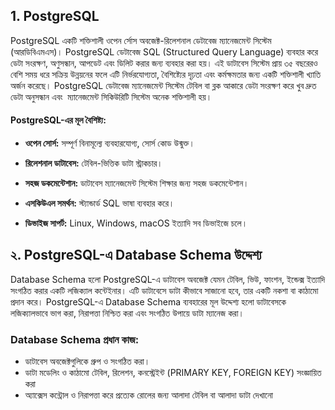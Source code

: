 ## 1. PostgreSQL

PostgreSQL একটি শক্তিশালী ওপেন র্সোস অবজেক্ট-রিলেশনাল ডেটাবেজ ম্যানেজমেন্ট সিস্টেম (আরডিবিএমএস)। PostgreSQL ডেটাবেজ SQL (Structured Query Language) ব্যবহার করে ডেটা সংরক্ষণ, অণুসন্ধান, আপডেট এবং ডিলিট করার জন্য ব্যবহার করা হয়। এই ডাটাবেস সিস্টেম প্রায় ৩৫ বছরেরও বেশি সময় ধরে সক্রিয় উন্নয়নের ফলে এটি নির্ভরযোগ্যতা, বৈশিষ্ট্যের দৃঢ়তা এবং কর্মক্ষমতার জন্য একটি শক্তিশালী খ্যাতি অর্জন করেছে। PostgreSQL ডেটাবেজ ম্যানেজমেন্ট সিস্টেম টেবিল বা ব্লক আকারে ডেটা ‍সংরক্ষণ করে খুব দ্রুত ডেটা অনুসন্ধান এবং ‍ ম্যানেজমেন্ট সিকিউরিটি সিস্টেম অনেক শক্তিশালী হয়।

#### PostgreSQL-এর মূল বৈশিষ্ট্য:

- **ওপেন সোর্স:** সম্পূর্ণ বিনামূল্যে ব্যবহারযোগ্য, সোর্স কোড উন্মুক্ত।

- **রিলেশনাল ডাটাবেস:** টেবিল-ভিত্তিক ডাটা স্ট্রাকচার।

- **সহজ ডকমেন্টেশান:** ডাটাবেস ম্যানেজমেন্ট সিস্টেম শিক্ষার জন্য সহজ ডকমেন্টেশান।

- **এসকিউএল সমর্থন:** স্ট্যান্ডার্ড SQL ভাষা ব্যবহার করে।

- **ডিভাইজ সাপর্ট:** Linux, Windows, macOS ইত্যাদি সব ডিভাইজে চলে।

## ২. PostgreSQL-এ Database Schema উদ্দেশ্য

Database Schema হলো PostgreSQL-এ ডাটাবেস অবজেক্ট যেমন টেবিল, ভিউ, ফাংশন, ইন্ডেক্স ইত্যাদি সংগঠিত করার একটি লজিক্যাল কন্টেইনার। এটি ডাটাবেসে ডাটা কীভাবে সাজানো হবে, তার একটি নকশা বা কাঠামো প্রদান করে। PostgreSQL-এ Database Schema ব্যবহারের মূল উদ্দেশ্য হলো ডাটাবেসকে লজিক্যালভাবে ভাগ করা, নিরাপত্তা নিশ্চিত করা এবং সংগঠিত উপায়ে ডাটা ম্যানেজ করা।

### Database Schema প্রধান কাজ:

- ডাটাবেস অবজেক্টগুলিকে গ্রুপ ও সংগঠিত করা।
- ডাটা মডেলিং ও কাঠামো টেবিল, রিলেশন, কনস্ট্রেইন্ট (PRIMARY KEY, FOREIGN KEY) সংজ্ঞায়িত করা
- অ্যাক্সেস কন্ট্রোল ও নিরাপত্তা করে প্রত্যেক রোলের জন্য আলাদা টেবিল বা আলাদা ডাটা দেখানো
